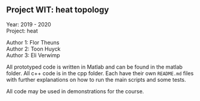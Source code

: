 ## Project WIT: heat topology
Year: 2019 - 2020  
Project: heat  

Author 1: Flor Theuns  
Author 2: Toon Huyck  
Author 3: Eli Verwimp

All prototyped code is written in Matlab and can be found in the matlab folder.
All c++ code is in the cpp folder. Each have their own `README.md` files with further explanations on how to run the main scripts and some tests.

All code may be used in demonstrations for the course.